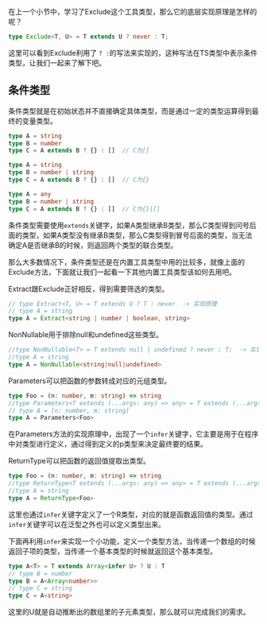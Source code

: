 
在上一个小节中，学习了Exclude这个工具类型，那么它的底层实现原理是怎样的呢？

```TypeScript
type Exclude<T, U> = T extends U ? never : T;
```

这里可以看到Exclude利用了 `? :`的写法来实现的，这种写法在TS类型中表示条件类型，让我们一起来了解下吧。

## 条件类型

条件类型就是在初始状态并不直接确定具体类型，而是通过一定的类型运算得到最终的变量类型。

```TypeScript
type A = string
type B = number
type C = A extends B ? {} : []  // C为[]

type A = string
type B = number | string
type C = A extends B ? {} : []  // C为{}

type A = any
type B = number | string
type C = A extends B ? {} : []  // C为{}|[]

```

条件类型需要使用`extends`关键字，如果A类型继承B类型，那么C类型得到问号后面的类型，如果A类型没有继承B类型，那么C类型得到冒号后面的类型，当无法确定A是否继承B的时候，则返回两个类型的联合类型。

那么大多数情况下，条件类型还是在内置工具类型中用的比较多，就像上面的Exclude方法，下面就让我们一起看一下其他内置工具类型该如何去用吧。

Extract跟Exclude正好相反，得到需要筛选的类型。

```TypeScript
// type Extract<T, U> = T extends U ? T : never  -> 实现原理
// type A = string 
type A = Extract<string | number | boolean, string>
```

NonNullable用于排除null和undefined这些类型。

```TypeScript
//type NonNullable<T> = T extends null | undefined ? never : T;  -> 实现原理
//type A = string
type A = NonNullable<string|null|undefined>
```

Parameters可以把函数的参数转成对应的元组类型。

```TypeScript
type Foo = (n: number, m: string) => string
//type Parameters<T extends (...args: any) => any> = T extends (...args: infer P) => any ? P : never;   -> 实现原理
// type A = [n: number, m: string]
type A = Parameters<Foo> 
```

在Parameters方法的实现原理中，出现了一个`infer`关键字，它主要是用于在程序中对类型进行定义，通过得到定义的p类型来决定最终要的结果。

ReturnType可以把函数的返回值提取出类型。

```TypeScript
type Foo = (n: number, m: string) => string
//type ReturnType<T extends (...args: any) => any> = T extends (...args: any) => infer R ? R : any;   -> 实现原理
//type A = string
type A = ReturnType<Foo>
```

这里也通过`infer`关键字定义了一个R类型，对应的就是函数返回值的类型。通过`infer`关键字可以在泛型之外也可以定义类型出来。

下面再利用`infer`来实现一个小功能，定义一个类型方法，当传递一个数组的时候返回子项的类型，当传递一个基本类型的时候就返回这个基本类型。

```TypeScript
type A<T> = T extends Array<infer U> ? U : T
// type B = number
type B = A<Array<number>>
// type C = string
type C = A<string>
```

这里的U就是自动推断出的数组里的子元素类型，那么就可以完成我们的需求。